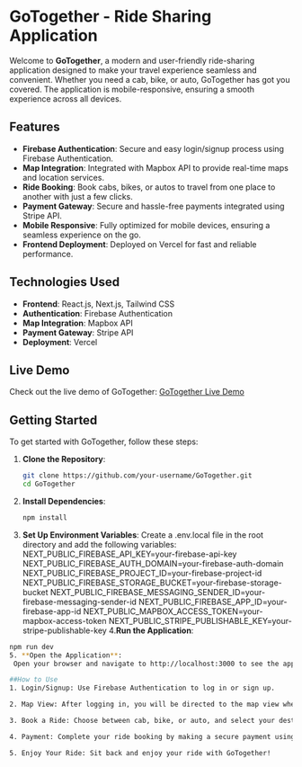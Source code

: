 # GoTogether - Ride Sharing Application

Welcome to **GoTogether**, a modern and user-friendly ride-sharing application designed to make your travel experience seamless and convenient. Whether you need a cab, bike, or auto, GoTogether has got you covered. The application is mobile-responsive, ensuring a smooth experience across all devices.

## Features

- **Firebase Authentication**: Secure and easy login/signup process using Firebase Authentication.
- **Map Integration**: Integrated with Mapbox API to provide real-time maps and location services.
- **Ride Booking**: Book cabs, bikes, or autos to travel from one place to another with just a few clicks.
- **Payment Gateway**: Secure and hassle-free payments integrated using Stripe API.
- **Mobile Responsive**: Fully optimized for mobile devices, ensuring a seamless experience on the go.
- **Frontend Deployment**: Deployed on Vercel for fast and reliable performance.

## Technologies Used

- **Frontend**: React.js, Next.js, Tailwind CSS
- **Authentication**: Firebase Authentication
- **Map Integration**: Mapbox API
- **Payment Gateway**: Stripe API
- **Deployment**: Vercel

## Live Demo

Check out the live demo of GoTogether: [GoTogether Live Demo](https://fj-fe-r2-aman-kumar-iiit-pune.vercel.app/)

## Getting Started

To get started with GoTogether, follow these steps:

1. **Clone the Repository**:
   ```bash
   git clone https://github.com/your-username/GoTogether.git
   cd GoTogether
2. **Install Dependencies**:
   ```bash
   npm install
3. **Set Up Environment Variables**:
   Create a .env.local file in the root directory and add the following variables:
   NEXT_PUBLIC_FIREBASE_API_KEY=your-firebase-api-key
   NEXT_PUBLIC_FIREBASE_AUTH_DOMAIN=your-firebase-auth-domain
   NEXT_PUBLIC_FIREBASE_PROJECT_ID=your-firebase-project-id
   NEXT_PUBLIC_FIREBASE_STORAGE_BUCKET=your-firebase-storage-bucket
   NEXT_PUBLIC_FIREBASE_MESSAGING_SENDER_ID=your-firebase-messaging-sender-id
   NEXT_PUBLIC_FIREBASE_APP_ID=your-firebase-app-id
   NEXT_PUBLIC_MAPBOX_ACCESS_TOKEN=your-mapbox-access-token
   NEXT_PUBLIC_STRIPE_PUBLISHABLE_KEY=your-stripe-publishable-key
4.**Run the Application**:
  ```bash
  npm run dev
5. **Open the Application**:
   Open your browser and navigate to http://localhost:3000 to see the application in action.

##How to Use
1. Login/Signup: Use Firebase Authentication to log in or sign up.

2. Map View: After logging in, you will be directed to the map view where you can see your current location.

3. Book a Ride: Choose between cab, bike, or auto, and select your destination.

4. Payment: Complete your ride booking by making a secure payment using Stripe.

5. Enjoy Your Ride: Sit back and enjoy your ride with GoTogether!

